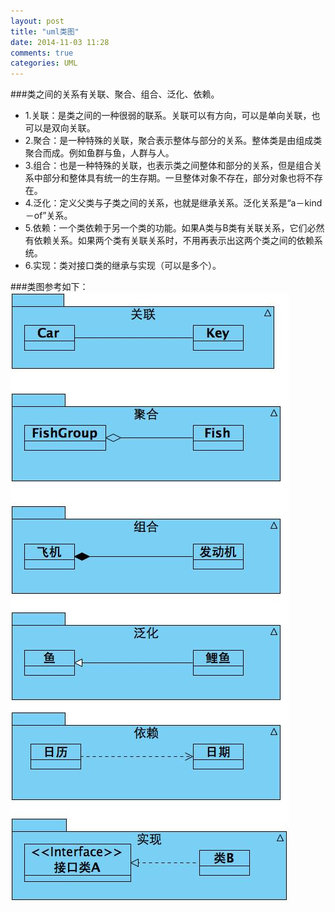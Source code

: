 ```yaml
---
layout: post
title: "uml类图"
date: 2014-11-03 11:28
comments: true
categories: UML
---
```


###类之间的关系有关联、聚合、组合、泛化、依赖。
<!--more-->
* 1.关联：是类之间的一种很弱的联系。关联可以有方向，可以是单向关联，也可以是双向关联。
* 2.聚合：是一种特殊的关联，聚合表示整体与部分的关系。整体类是由组成类聚合而成。例如鱼群与鱼，人群与人。
* 3.组合：也是一种特殊的关联，也表示类之间整体和部分的关系，但是组合关系中部分和整体具有统一的生存期。一旦整体对象不存在，部分对象也将不存在。 
* 4.泛化：定义父类与子类之间的关系，也就是继承关系。泛化关系是“a－kind－of”关系。
* 5.依赖：一个类依赖于另一个类的功能。如果A类与B类有关联关系，它们必然有依赖关系。如果两个类有关联关系时，不用再表示出这两个类之间的依赖系统。
* 6.实现：类对接口类的继承与实现（可以是多个）。

###类图参考如下：
![image](/images/post/2014-11-03-uml-lei-tu/class_diagram.jpg)
       
